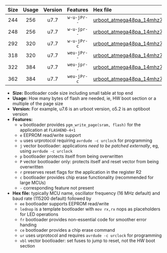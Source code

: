 |Size|Usage|Version|Features|Hex file|
|:-:|:-:|:-:|:-:|:--|
|244|256|u7.7|`w-u-jPr--`|[urboot_atmega48pa_14mhz7456_9600bps_lednop_ur_vbl.hex](https://raw.githubusercontent.com/stefanrueger/urboot.hex/main/mcus/atmega48pa/fcpu_14mhz7456/9600_bps/urboot_atmega48pa_14mhz7456_9600bps_lednop_ur_vbl.hex)|
|248|256|u7.7|`w-u-jpr--`|[urboot_atmega48pa_14mhz7456_9600bps_lednop_fr_ur_vbl.hex](https://raw.githubusercontent.com/stefanrueger/urboot.hex/main/mcus/atmega48pa/fcpu_14mhz7456/9600_bps/urboot_atmega48pa_14mhz7456_9600bps_lednop_fr_ur_vbl.hex)|
|292|320|u7.7|`w-u-jPr-c`|[urboot_atmega48pa_14mhz7456_9600bps_lednop_fr_ce_ur_vbl.hex](https://raw.githubusercontent.com/stefanrueger/urboot.hex/main/mcus/atmega48pa/fcpu_14mhz7456/9600_bps/urboot_atmega48pa_14mhz7456_9600bps_lednop_fr_ce_ur_vbl.hex)|
|318|320|u7.7|`weu-jPr--`|[urboot_atmega48pa_14mhz7456_9600bps_ee_lednop_ur_vbl.hex](https://raw.githubusercontent.com/stefanrueger/urboot.hex/main/mcus/atmega48pa/fcpu_14mhz7456/9600_bps/urboot_atmega48pa_14mhz7456_9600bps_ee_lednop_ur_vbl.hex)|
|322|384|u7.7|`weu-jpr--`|[urboot_atmega48pa_14mhz7456_9600bps_ee_lednop_fr_ur_vbl.hex](https://raw.githubusercontent.com/stefanrueger/urboot.hex/main/mcus/atmega48pa/fcpu_14mhz7456/9600_bps/urboot_atmega48pa_14mhz7456_9600bps_ee_lednop_fr_ur_vbl.hex)|
|362|384|u7.7|`weu-jPr-c`|[urboot_atmega48pa_14mhz7456_9600bps_ee_lednop_fr_ce_ur_vbl.hex](https://raw.githubusercontent.com/stefanrueger/urboot.hex/main/mcus/atmega48pa/fcpu_14mhz7456/9600_bps/urboot_atmega48pa_14mhz7456_9600bps_ee_lednop_fr_ce_ur_vbl.hex)|

- **Size:** Bootloader code size including small table at top end
- **Usage:** How many bytes of flash are needed, ie, HW boot section or a multiple of the page size
- **Version:** For example, u7.6 is an urboot version, o5.2 is an optiboot version
- **Features:**
  + `w` bootloader provides `pgm_write_page(sram, flash)` for the application at `FLASHEND-4+1`
  + `e` EEPROM read/write support
  + `u` uses urprotocol requiring `avrdude -c urclock` for programming
  + `j` vector bootloader: applications *need to be patched externally*, eg, using `avrdude -c urclock`
  + `p` bootloader protects itself from being overwritten
  + `P` vector bootloader only: protects itself and reset vector from being overwritten
  + `r` preserves reset flags for the application in the register R2
  + `c` bootloader provides chip erase functionality (recommended for large MCUs)
  + `-` corresponding feature not present
- **Hex file:** typically MCU name, oscillator frequency (16 MHz default) and baud rate (115200 default) followed by
  + `ee` bootloader supports EEPROM read/write
  + `lednop` is a template bootloader with `mov rx,rx` nops as placeholders for LED operations
  + `fr` bootloader provides non-essential code for smoother error handing
  + `ce` bootloader provides a chip erase command
  + `ur` uses urprotocol and requires `avrdude -c urclock` for programming
  + `vbl` vector bootloader: set fuses to jump to reset, not the HW boot section
